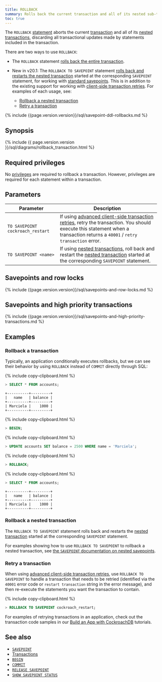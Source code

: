 ```yaml
---
title: ROLLBACK
summary: Rolls back the current transaction and all of its nested sub-transactions, discarding all transactional updates made by statements inside the transaction.
toc: true
---
```


The `ROLLBACK` [statement](sql-statements.html) aborts the current [transaction](transactions.html) and all of its [nested transactions](transactions.html#nested-transactions), discarding all transactional updates made by statements included in the transaction.

There are two ways to use `ROLLBACK`:

- The `ROLLBACK` statement [rolls back the entire transaction](#rollback-a-transaction).

- <span class="version-tag">New in v20.1:</span> The `ROLLBACK TO SAVEPOINT` statement [rolls back and restarts the nested transaction](#rollback-a-nested-transaction) started at the corresponding `SAVEPOINT` statement, for working with [standard savepoints](savepoint.html#savepoints-for-nested-transactions).  This is in addition to the existing support for working with [client-side transaction retries](transactions.html#client-side-intervention).  For examples of each usage, see:

  - [Rollback a nested transaction](#rollback-a-nested-transaction)
  - [Retry a transaction](#retry-a-transaction)

{% include {{page.version.version}}/sql/savepoint-ddl-rollbacks.md %}

## Synopsis

<div>
  {% include {{ page.version.version }}/sql/diagrams/rollback_transaction.html %}
</div>

## Required privileges

No [privileges](authorization.html#assign-privileges) are required to rollback a transaction. However, privileges are required for each statement within a transaction.

## Parameters

 Parameter | Description
-----------|-------------
 `TO SAVEPOINT cockroach_restart` | If using [advanced client-side transaction retries](advanced-client-side-transaction-retries.html), retry the transaction. You should execute this statement when a transaction returns a `40001` / `retry transaction` error.
 `TO SAVEPOINT <name>` | If using [nested transactions](savepoint.html#savepoints-for-nested-transactions), roll back and restart the [nested transaction](transactions.html#nested-transactions) started at the corresponding `SAVEPOINT` statement.

## Savepoints and row locks

{% include {{page.version.version}}/sql/savepoints-and-row-locks.md %}

## Savepoints and high priority transactions

{% include {{page.version.version}}/sql/savepoints-and-high-priority-transactions.md %}

## Examples

### Rollback a transaction

Typically, an application conditionally executes rollbacks, but we can see their behavior by using `ROLLBACK` instead of `COMMIT` directly through SQL:

{% include copy-clipboard.html %}
~~~ sql
> SELECT * FROM accounts;
~~~

~~~
+----------+---------+
|   name   | balance |
+----------+---------+
| Marciela |    1000 |
+----------+---------+
~~~

{% include copy-clipboard.html %}
~~~ sql
> BEGIN;
~~~

{% include copy-clipboard.html %}
~~~ sql
> UPDATE accounts SET balance = 2500 WHERE name = 'Marciela';
~~~

{% include copy-clipboard.html %}
~~~ sql
> ROLLBACK;
~~~

{% include copy-clipboard.html %}
~~~ sql
> SELECT * FROM accounts;
~~~

~~~
+----------+---------+
|   name   | balance |
+----------+---------+
| Marciela |    1000 |
+----------+---------+
~~~

### Rollback a nested transaction

The `ROLLBACK TO SAVEPOINT` statement rolls back and restarts the [nested transaction](transactions.html#nested-transactions) started at the corresponding `SAVEPOINT` statement.

For examples showing how to use `ROLLBACK TO SAVEPOINT` to rollback a nested transaction, see [the `SAVEPOINT` documentation on nested savepoints](savepoint.html#savepoints-for-nested-transactions).

### Retry a transaction

When using [advanced client-side transaction retries](advanced-client-side-transaction-retries.html), use `ROLLBACK TO SAVEPOINT` to handle a transaction that needs to be retried (identified via the `40001` error code or `restart transaction` string in the error message), and then re-execute the statements you want the transaction to contain.

{% include copy-clipboard.html %}
~~~ sql
> ROLLBACK TO SAVEPOINT cockroach_restart;
~~~

For examples of retrying transactions in an application, check out the transaction code samples in our [Build an App with CockroachDB](hello-world-example-apps.html) tutorials.

## See also

- [`SAVEPOINT`](savepoint.html)
- [Transactions](transactions.html)
- [`BEGIN`](begin-transaction.html)
- [`COMMIT`](commit-transaction.html)
- [`RELEASE SAVEPOINT`](release-savepoint.html)
- [`SHOW SAVEPOINT STATUS`](show-savepoint-status.html)
